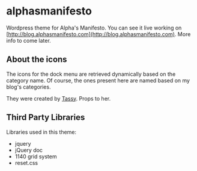 alphasmanifesto
===============

Wordpress theme for Alpha's Manifesto. You can see it live working on [http://blog.alphasmanifesto.com](http://blog.alphasmanifesto.com). More info to come later.

## About the icons

The icons for the dock menu are retrieved dynamically based on the category name. Of course, the ones present here are named based on my blog's categories.

They were created by [Tassy](http://tassy.deviantart.com). Props to her.

## Third Party Libraries

Libraries used in this theme:

* jquery
* jQuery doc
* 1140 grid system
* reset.css

